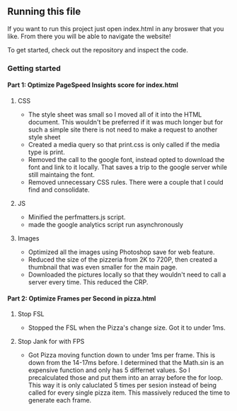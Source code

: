 ## Running this file

If you want to run this project just open index.html in any broswer that you like. From there you will be able to navigate the website!


To get started, check out the repository and inspect the code.

### Getting started

#### Part 1: Optimize PageSpeed Insights score for index.html


1. CSS
	* The style sheet was small so I moved all of it into the HTML document. This wouldn't be preferred if it was much longer but for such a simple site there is not need to make a request to another style sheet
	* Created a media query so that print.css is only called if the media type is print.
	* Removed the call to the google font, instead opted to download the font and link to it locally. That saves a trip to the google server while still maintaing the font.
	* Removed unnecessary CSS rules. There were a couple that I could find and consolidate.

2. JS
	* Minified the perfmatters.js script.
	* made the google analytics script run asynchronously

3. Images
	* Optimized all the images using Photoshop save for web feature.
	* Reduced the size of the pizzeria from 2K to 720P, then created a thumbnail that was even smaller for the main page.
	* Downloaded the pictures locally so that they wouldn't need to call a server every time. This reduced the CRP.



#### Part 2: Optimize Frames per Second in pizza.html

1. Stop FSL
	* Stopped the FSL when the Pizza's change size. Got it to under 1ms.

2. Stop Jank for with FPS
	* Got Pizza moving function down to under 1ms per frame. This is down from the 14-17ms before. I determined that the Math.sin is an expensive function and only has 5 differnet values. So I precalculated those and put them into an array before the for loop. This way it is only caluclated 5 times per sesion instead of being called for every single pizza item. This massively reduced the time to generate each frame.
